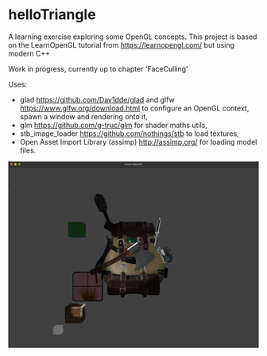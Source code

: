 # helloTriangle
A learning exercise exploring some OpenGL concepts.
This project is based on the LearnOpenGL tutorial from https://learnopengl.com/ but using modern C++

Work in progress, currently up to chapter 'FaceCulling'

Uses:
 * glad https://github.com/Dav1dde/glad and glfw https://www.glfw.org/download.html to configure an OpenGL context, spawn a window and rendering onto it, 
 * glm https://github.com/g-truc/glm for  shader maths utils, 
 * stb_image_loader https://github.com/nothings/stb to load textures, 
 * Open Asset Import Library (assimp) http://assimp.org/ for loading model files.

![current screenshot](https://github.com/JonnyKelso/hellotriangle/blob/main/images/ScreenShot_2021-09-19_at_13.53.11.png?raw=true)
